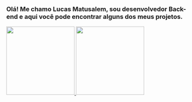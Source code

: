 ### Olá! Me chamo Lucas Matusalem, sou desenvolvedor Back-end e aqui você pode encontrar alguns dos meus projetos.

 <div>
  <a href="https://github.com/LucasMatusalem">
  <img height="180em" src="https://github-readme-stats.vercel.app/api?username=lucasmatusalem&show_icons=true&theme=dracula&include_all_commits=true&count_private=true&hide=stars)
"/>
  <img height="180em" src="https://github-readme-stats.vercel.app/api/top-langs/?username=lucasmatusalem&layout=compact&langs_count=7&theme=dracula"/>
</div>